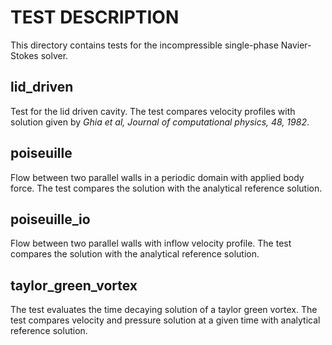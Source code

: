 # TEST DESCRIPTION

This directory contains tests for the incompressible single-phase Navier-Stokes solver.

## lid_driven

Test for the lid driven cavity. The test compares velocity profiles with solution 
given by *Ghia et al, Journal of computational physics, 48, 1982*.

## poiseuille

Flow between two parallel walls in a periodic domain with applied body force. The test 
compares the solution with the analytical reference solution.

## poiseuille_io

Flow between two parallel walls with inflow velocity profile. The test 
compares the solution with the analytical reference solution.

## taylor_green_vortex

The test evaluates the time decaying solution of a taylor green vortex.
The test compares velocity and pressure solution at a given time with 
analytical reference solution.

